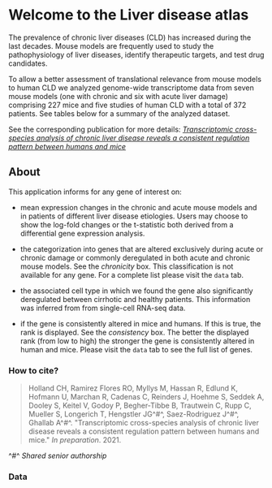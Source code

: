 # Welcome to the Liver disease atlas

The prevalence of chronic liver diseases (CLD) has increased during the last decades. Mouse models are frequently used to study the pathophysiology of liver diseases, identify therapeutic targets, and test drug candidates.

To allow a better assessment of translational relevance from mouse models to human CLD we analyzed genome-wide transcriptome data from seven mouse models (one with chronic and six with acute liver damage) comprising 227 mice and five studies of human CLD with a total of 372 patients. See tables below for a summary of the analyzed dataset.

See the corresponding publication for more details: [_Transcriptomic cross-species analysis of chronic liver disease reveals a consistent regulation pattern between humans and mice_]()

## About

This application informs for any gene of interest on: 

* mean expression changes in the chronic and acute mouse models and in patients of different liver disease etiologies. Users may choose to show the log-fold changes or the t-statistic both derived from a differential gene expression analysis.

* the categorization into genes that are altered exclusively during acute or chronic damage or commonly deregulated in both acute and chronic mouse models. See the _chronicity_ box. This classification is not available for any gene. For a complete list please visit the `data` tab.
 
* the associated cell type in which we found the gene also significantly deregulated between cirrhotic and healthy patients. This information was inferred from from single-cell RNA-seq data.

* if the gene is consistently altered in mice and humans. If this is true, the rank is displayed. See the _consistency_ box. The better the displayed rank (from low to high) the stronger the gene is consistently altered in human and mice. Please visit the `data` tab to see the full list of genes.

### How to cite?
>Holland CH, Ramirez Flores RO, Myllys M, Hassan R, Edlund K, Hofmann U, Marchan R, Cadenas C, Reinders J, Hoehme S, Seddek A, Dooley S, Keitel V, Godoy P, Begher-Tibbe B, Trautwein C, Rupp C, Mueller S, Longerich T, Hengstler JG^#^, Saez-Rodriguez J^#^, Ghallab A^#^. "Transcriptomic cross-species analysis of chronic liver disease reveals a consistent regulation pattern between humans and mice." _In preparation_. 2021.

^#^ _Shared senior authorship_

### Data

